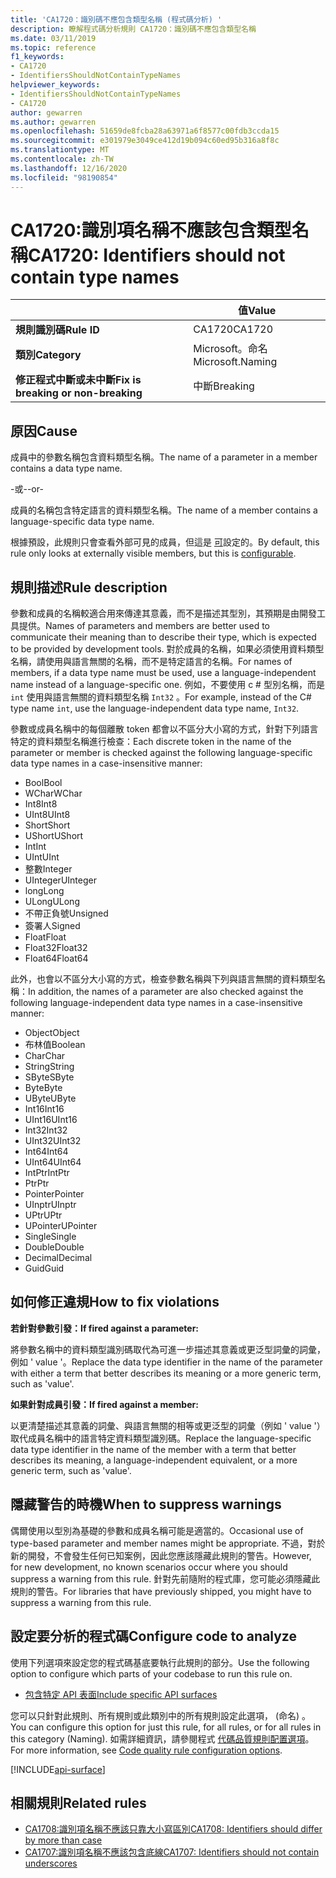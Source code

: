```yaml
---
title: 'CA1720：識別碼不應包含類型名稱 (程式碼分析) '
description: 瞭解程式碼分析規則 CA1720：識別碼不應包含類型名稱
ms.date: 03/11/2019
ms.topic: reference
f1_keywords:
- CA1720
- IdentifiersShouldNotContainTypeNames
helpviewer_keywords:
- IdentifiersShouldNotContainTypeNames
- CA1720
author: gewarren
ms.author: gewarren
ms.openlocfilehash: 51659de8fcba28a63971a6f8577c00fdb3ccda15
ms.sourcegitcommit: e301979e3049ce412d19b094c60ed95b316a8f8c
ms.translationtype: MT
ms.contentlocale: zh-TW
ms.lasthandoff: 12/16/2020
ms.locfileid: "98190854"
---
```

# <a name="ca1720-identifiers-should-not-contain-type-names"></a><span data-ttu-id="a39ad-103">CA1720:識別項名稱不應該包含類型名稱</span><span class="sxs-lookup"><span data-stu-id="a39ad-103">CA1720: Identifiers should not contain type names</span></span>

| | <span data-ttu-id="a39ad-104">值</span><span class="sxs-lookup"><span data-stu-id="a39ad-104">Value</span></span> |
|-|-|
| <span data-ttu-id="a39ad-105">**規則識別碼**</span><span class="sxs-lookup"><span data-stu-id="a39ad-105">**Rule ID**</span></span> |<span data-ttu-id="a39ad-106">CA1720</span><span class="sxs-lookup"><span data-stu-id="a39ad-106">CA1720</span></span>|
| <span data-ttu-id="a39ad-107">**類別**</span><span class="sxs-lookup"><span data-stu-id="a39ad-107">**Category**</span></span> |<span data-ttu-id="a39ad-108">Microsoft。命名</span><span class="sxs-lookup"><span data-stu-id="a39ad-108">Microsoft.Naming</span></span>|
| <span data-ttu-id="a39ad-109">**修正程式中斷或未中斷**</span><span class="sxs-lookup"><span data-stu-id="a39ad-109">**Fix is breaking or non-breaking**</span></span> |<span data-ttu-id="a39ad-110">中斷</span><span class="sxs-lookup"><span data-stu-id="a39ad-110">Breaking</span></span>|

## <a name="cause"></a><span data-ttu-id="a39ad-111">原因</span><span class="sxs-lookup"><span data-stu-id="a39ad-111">Cause</span></span>

<span data-ttu-id="a39ad-112">成員中的參數名稱包含資料類型名稱。</span><span class="sxs-lookup"><span data-stu-id="a39ad-112">The name of a parameter in a member contains a data type name.</span></span>

<span data-ttu-id="a39ad-113">-或-</span><span class="sxs-lookup"><span data-stu-id="a39ad-113">-or-</span></span>

<span data-ttu-id="a39ad-114">成員的名稱包含特定語言的資料類型名稱。</span><span class="sxs-lookup"><span data-stu-id="a39ad-114">The name of a member contains a language-specific data type name.</span></span>

<span data-ttu-id="a39ad-115">根據預設，此規則只會查看外部可見的成員，但這是 [可](#configure-code-to-analyze)設定的。</span><span class="sxs-lookup"><span data-stu-id="a39ad-115">By default, this rule only looks at externally visible members, but this is [configurable](#configure-code-to-analyze).</span></span>

## <a name="rule-description"></a><span data-ttu-id="a39ad-116">規則描述</span><span class="sxs-lookup"><span data-stu-id="a39ad-116">Rule description</span></span>

<span data-ttu-id="a39ad-117">參數和成員的名稱較適合用來傳達其意義，而不是描述其型別，其預期是由開發工具提供。</span><span class="sxs-lookup"><span data-stu-id="a39ad-117">Names of parameters and members are better used to communicate their meaning than to describe their type, which is expected to be provided by development tools.</span></span> <span data-ttu-id="a39ad-118">對於成員的名稱，如果必須使用資料類型名稱，請使用與語言無關的名稱，而不是特定語言的名稱。</span><span class="sxs-lookup"><span data-stu-id="a39ad-118">For names of members, if a data type name must be used, use a language-independent name instead of a language-specific one.</span></span> <span data-ttu-id="a39ad-119">例如，不要使用 c # 型別名稱，而是 `int` 使用與語言無關的資料類型名稱 `Int32` 。</span><span class="sxs-lookup"><span data-stu-id="a39ad-119">For example, instead of the C# type name `int`, use the language-independent data type name, `Int32`.</span></span>

<span data-ttu-id="a39ad-120">參數或成員名稱中的每個離散 token 都會以不區分大小寫的方式，針對下列語言特定的資料類型名稱進行檢查：</span><span class="sxs-lookup"><span data-stu-id="a39ad-120">Each discrete token in the name of the parameter or member is checked against the following language-specific data type names in a case-insensitive manner:</span></span>

- <span data-ttu-id="a39ad-121">Bool</span><span class="sxs-lookup"><span data-stu-id="a39ad-121">Bool</span></span>
- <span data-ttu-id="a39ad-122">WChar</span><span class="sxs-lookup"><span data-stu-id="a39ad-122">WChar</span></span>
- <span data-ttu-id="a39ad-123">Int8</span><span class="sxs-lookup"><span data-stu-id="a39ad-123">Int8</span></span>
- <span data-ttu-id="a39ad-124">UInt8</span><span class="sxs-lookup"><span data-stu-id="a39ad-124">UInt8</span></span>
- <span data-ttu-id="a39ad-125">Short</span><span class="sxs-lookup"><span data-stu-id="a39ad-125">Short</span></span>
- <span data-ttu-id="a39ad-126">UShort</span><span class="sxs-lookup"><span data-stu-id="a39ad-126">UShort</span></span>
- <span data-ttu-id="a39ad-127">Int</span><span class="sxs-lookup"><span data-stu-id="a39ad-127">Int</span></span>
- <span data-ttu-id="a39ad-128">UInt</span><span class="sxs-lookup"><span data-stu-id="a39ad-128">UInt</span></span>
- <span data-ttu-id="a39ad-129">整數</span><span class="sxs-lookup"><span data-stu-id="a39ad-129">Integer</span></span>
- <span data-ttu-id="a39ad-130">UInteger</span><span class="sxs-lookup"><span data-stu-id="a39ad-130">UInteger</span></span>
- <span data-ttu-id="a39ad-131">long</span><span class="sxs-lookup"><span data-stu-id="a39ad-131">Long</span></span>
- <span data-ttu-id="a39ad-132">ULong</span><span class="sxs-lookup"><span data-stu-id="a39ad-132">ULong</span></span>
- <span data-ttu-id="a39ad-133">不帶正負號</span><span class="sxs-lookup"><span data-stu-id="a39ad-133">Unsigned</span></span>
- <span data-ttu-id="a39ad-134">簽署人</span><span class="sxs-lookup"><span data-stu-id="a39ad-134">Signed</span></span>
- <span data-ttu-id="a39ad-135">Float</span><span class="sxs-lookup"><span data-stu-id="a39ad-135">Float</span></span>
- <span data-ttu-id="a39ad-136">Float32</span><span class="sxs-lookup"><span data-stu-id="a39ad-136">Float32</span></span>
- <span data-ttu-id="a39ad-137">Float64</span><span class="sxs-lookup"><span data-stu-id="a39ad-137">Float64</span></span>

<span data-ttu-id="a39ad-138">此外，也會以不區分大小寫的方式，檢查參數名稱與下列與語言無關的資料類型名稱：</span><span class="sxs-lookup"><span data-stu-id="a39ad-138">In addition, the names of a parameter are also checked against the following language-independent data type names in a case-insensitive manner:</span></span>

- <span data-ttu-id="a39ad-139">Object</span><span class="sxs-lookup"><span data-stu-id="a39ad-139">Object</span></span>
- <span data-ttu-id="a39ad-140">布林值</span><span class="sxs-lookup"><span data-stu-id="a39ad-140">Boolean</span></span>
- <span data-ttu-id="a39ad-141">Char</span><span class="sxs-lookup"><span data-stu-id="a39ad-141">Char</span></span>
- <span data-ttu-id="a39ad-142">String</span><span class="sxs-lookup"><span data-stu-id="a39ad-142">String</span></span>
- <span data-ttu-id="a39ad-143">SByte</span><span class="sxs-lookup"><span data-stu-id="a39ad-143">SByte</span></span>
- <span data-ttu-id="a39ad-144">Byte</span><span class="sxs-lookup"><span data-stu-id="a39ad-144">Byte</span></span>
- <span data-ttu-id="a39ad-145">UByte</span><span class="sxs-lookup"><span data-stu-id="a39ad-145">UByte</span></span>
- <span data-ttu-id="a39ad-146">Int16</span><span class="sxs-lookup"><span data-stu-id="a39ad-146">Int16</span></span>
- <span data-ttu-id="a39ad-147">UInt16</span><span class="sxs-lookup"><span data-stu-id="a39ad-147">UInt16</span></span>
- <span data-ttu-id="a39ad-148">Int32</span><span class="sxs-lookup"><span data-stu-id="a39ad-148">Int32</span></span>
- <span data-ttu-id="a39ad-149">UInt32</span><span class="sxs-lookup"><span data-stu-id="a39ad-149">UInt32</span></span>
- <span data-ttu-id="a39ad-150">Int64</span><span class="sxs-lookup"><span data-stu-id="a39ad-150">Int64</span></span>
- <span data-ttu-id="a39ad-151">UInt64</span><span class="sxs-lookup"><span data-stu-id="a39ad-151">UInt64</span></span>
- <span data-ttu-id="a39ad-152">IntPtr</span><span class="sxs-lookup"><span data-stu-id="a39ad-152">IntPtr</span></span>
- <span data-ttu-id="a39ad-153">Ptr</span><span class="sxs-lookup"><span data-stu-id="a39ad-153">Ptr</span></span>
- <span data-ttu-id="a39ad-154">Pointer</span><span class="sxs-lookup"><span data-stu-id="a39ad-154">Pointer</span></span>
- <span data-ttu-id="a39ad-155">UInptr</span><span class="sxs-lookup"><span data-stu-id="a39ad-155">UInptr</span></span>
- <span data-ttu-id="a39ad-156">UPtr</span><span class="sxs-lookup"><span data-stu-id="a39ad-156">UPtr</span></span>
- <span data-ttu-id="a39ad-157">UPointer</span><span class="sxs-lookup"><span data-stu-id="a39ad-157">UPointer</span></span>
- <span data-ttu-id="a39ad-158">Single</span><span class="sxs-lookup"><span data-stu-id="a39ad-158">Single</span></span>
- <span data-ttu-id="a39ad-159">Double</span><span class="sxs-lookup"><span data-stu-id="a39ad-159">Double</span></span>
- <span data-ttu-id="a39ad-160">Decimal</span><span class="sxs-lookup"><span data-stu-id="a39ad-160">Decimal</span></span>
- <span data-ttu-id="a39ad-161">Guid</span><span class="sxs-lookup"><span data-stu-id="a39ad-161">Guid</span></span>

## <a name="how-to-fix-violations"></a><span data-ttu-id="a39ad-162">如何修正違規</span><span class="sxs-lookup"><span data-stu-id="a39ad-162">How to fix violations</span></span>

<span data-ttu-id="a39ad-163">**若針對參數引發：**</span><span class="sxs-lookup"><span data-stu-id="a39ad-163">**If fired against a parameter:**</span></span>

<span data-ttu-id="a39ad-164">將參數名稱中的資料類型識別碼取代為可進一步描述其意義或更泛型詞彙的詞彙，例如 ' value '。</span><span class="sxs-lookup"><span data-stu-id="a39ad-164">Replace the data type identifier in the name of the parameter with either a term that better describes its meaning or a more generic term, such as 'value'.</span></span>

<span data-ttu-id="a39ad-165">**如果針對成員引發：**</span><span class="sxs-lookup"><span data-stu-id="a39ad-165">**If fired against a member:**</span></span>

<span data-ttu-id="a39ad-166">以更清楚描述其意義的詞彙、與語言無關的相等或更泛型的詞彙（例如 ' value '）取代成員名稱中的語言特定資料類型識別碼。</span><span class="sxs-lookup"><span data-stu-id="a39ad-166">Replace the language-specific data type identifier in the name of the member with a term that better describes its meaning, a language-independent equivalent, or a more generic term, such as 'value'.</span></span>

## <a name="when-to-suppress-warnings"></a><span data-ttu-id="a39ad-167">隱藏警告的時機</span><span class="sxs-lookup"><span data-stu-id="a39ad-167">When to suppress warnings</span></span>

<span data-ttu-id="a39ad-168">偶爾使用以型別為基礎的參數和成員名稱可能是適當的。</span><span class="sxs-lookup"><span data-stu-id="a39ad-168">Occasional use of type-based parameter and member names might be appropriate.</span></span> <span data-ttu-id="a39ad-169">不過，對於新的開發，不會發生任何已知案例，因此您應該隱藏此規則的警告。</span><span class="sxs-lookup"><span data-stu-id="a39ad-169">However, for new development, no known scenarios occur where you should suppress a warning from this rule.</span></span> <span data-ttu-id="a39ad-170">針對先前隨附的程式庫，您可能必須隱藏此規則的警告。</span><span class="sxs-lookup"><span data-stu-id="a39ad-170">For libraries that have previously shipped, you might have to suppress a warning from this rule.</span></span>

## <a name="configure-code-to-analyze"></a><span data-ttu-id="a39ad-171">設定要分析的程式碼</span><span class="sxs-lookup"><span data-stu-id="a39ad-171">Configure code to analyze</span></span>

<span data-ttu-id="a39ad-172">使用下列選項來設定您的程式碼基底要執行此規則的部分。</span><span class="sxs-lookup"><span data-stu-id="a39ad-172">Use the following option to configure which parts of your codebase to run this rule on.</span></span>

- [<span data-ttu-id="a39ad-173">包含特定 API 表面</span><span class="sxs-lookup"><span data-stu-id="a39ad-173">Include specific API surfaces</span></span>](#include-specific-api-surfaces)

<span data-ttu-id="a39ad-174">您可以只針對此規則、所有規則或此類別中的所有規則設定此選項， (命名) 。</span><span class="sxs-lookup"><span data-stu-id="a39ad-174">You can configure this option for just this rule, for all rules, or for all rules in this category (Naming).</span></span> <span data-ttu-id="a39ad-175">如需詳細資訊，請參閱程式 [代碼品質規則配置選項](../code-quality-rule-options.md)。</span><span class="sxs-lookup"><span data-stu-id="a39ad-175">For more information, see [Code quality rule configuration options](../code-quality-rule-options.md).</span></span>

[!INCLUDE[api-surface](~/includes/code-analysis/api-surface.md)]

## <a name="related-rules"></a><span data-ttu-id="a39ad-176">相關規則</span><span class="sxs-lookup"><span data-stu-id="a39ad-176">Related rules</span></span>

- [<span data-ttu-id="a39ad-177">CA1708:識別項名稱不應該只靠大小寫區別</span><span class="sxs-lookup"><span data-stu-id="a39ad-177">CA1708: Identifiers should differ by more than case</span></span>](ca1708.md)
- [<span data-ttu-id="a39ad-178">CA1707:識別項名稱不應該包含底線</span><span class="sxs-lookup"><span data-stu-id="a39ad-178">CA1707: Identifiers should not contain underscores</span></span>](ca1707.md)
